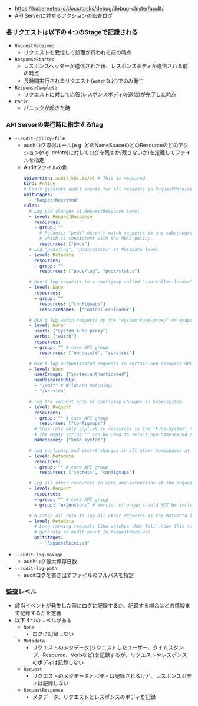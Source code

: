- https://kubernetes.io/docs/tasks/debug/debug-cluster/audit/
- API Serverに対するアクションの監査ログ

### **各リクエストは以下の４つのStageで記録される**
- `RequestReceived`
  - リクエストを受信して処理が行われる前の時点
- `ResponseStarted`
  - レスポンスヘッダーが送信された後、レスポンスボディが送信される前の時点
  - 長時間実行されるリクエスト(`watch`など)でのみ発生
- `ResponseComplete`
  - リクエストに対して応答(レスポンスボディの送信)が完了した時点
- `Panic`
  - パニックが起きた時

### API Serverの実行時に指定するflag
- `--audit-policy-file`
  - auditログ取得ルール(e.g. どのNameSpaceのどのResourceのどのアクション(e.g. delete)に対してログを残すか/残さないか)を定義してファイルを指定
  - Auditファイルの例
    ~~~yaml
    apiVersion: audit.k8s.io/v1 # This is required.
    kind: Policy
    # Don't generate audit events for all requests in RequestReceived stage.
    omitStages:
      - "RequestReceived"
    rules:
      # Log pod changes at RequestResponse level
      - level: RequestResponse
        resources:
        - group: ""
          # Resource "pods" doesn't match requests to any subresource of pods,
          # which is consistent with the RBAC policy.
          resources: ["pods"]
      # Log "pods/log", "pods/status" at Metadata level
      - level: Metadata
        resources:
        - group: ""
          resources: ["pods/log", "pods/status"]

      # Don't log requests to a configmap called "controller-leader"
      - level: None
        resources:
        - group: ""
          resources: ["configmaps"]
          resourceNames: ["controller-leader"]

      # Don't log watch requests by the "system:kube-proxy" on endpoints or services
      - level: None
        users: ["system:kube-proxy"]
        verbs: ["watch"]
        resources:
        - group: "" # core API group
          resources: ["endpoints", "services"]

      # Don't log authenticated requests to certain non-resource URL paths.
      - level: None
        userGroups: ["system:authenticated"]
        nonResourceURLs:
        - "/api*" # Wildcard matching.
        - "/version"

      # Log the request body of configmap changes in kube-system.
      - level: Request
        resources:
        - group: "" # core API group
          resources: ["configmaps"]
        # This rule only applies to resources in the "kube-system" namespace.
        # The empty string "" can be used to select non-namespaced resources.
        namespaces: ["kube-system"]

      # Log configmap and secret changes in all other namespaces at the Metadata level.
      - level: Metadata
        resources:
        - group: "" # core API group
          resources: ["secrets", "configmaps"]

      # Log all other resources in core and extensions at the Request level.
      - level: Request
        resources:
        - group: "" # core API group
        - group: "extensions" # Version of group should NOT be included.

      # A catch-all rule to log all other requests at the Metadata level.
      - level: Metadata
        # Long-running requests like watches that fall under this rule will not
        # generate an audit event in RequestReceived.
        omitStages:
          - "RequestReceived"
    ~~~
- `--audit-log-maxage`
  - auditログ最大保存日数
- `--audit-log-path`
  - auditログを書き出すファイルのフルパスを指定

### 監査レベル
- 該当イベントが発生した時にログに記録するか、記録する場合はどの情報まで記録するかを定義
- 以下４つのレベルがある
  - `None`
    - ログに記録しない
  - `Metadata`
    - リクエストのメタデータ(リクエストしたユーザー、タイムスタンプ、Resource、Verbなど)を記録するが、リクエストやレスポンスのボディは記録しない
  - `Request`
    - リクエストのメタデータとボディは記録されるけど、レスポンスボディは記録しない
  - `RequestResponse`
    - メタデータ、リクエストとレスポンスのボディを記録